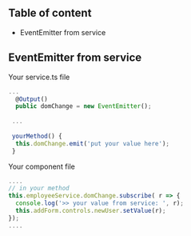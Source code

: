 ## Table of content
* EventEmitter from service

## EventEmitter from service

Your service.ts file

```typescript
...
  @Output()
  public domChange = new EventEmitter();
  
 ...
 
 yourMethod() {
  this.domChange.emit('put your value here');
 }
```

Your component file

```typescript
....
// in your method
this.employeeService.domChange.subscribe( r => {
  console.log('>> your value from service: ', r);
  this.addForm.controls.newUser.setValue(r);
});
....
```
